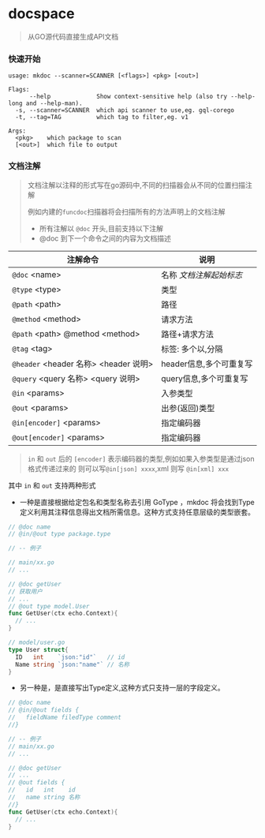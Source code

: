 # docspace
> 从GO源代码直接生成API文档



### 快速开始

```
usage: mkdoc --scanner=SCANNER [<flags>] <pkg> [<out>]

Flags:
      --help             Show context-sensitive help (also try --help-long and --help-man).
  -s, --scanner=SCANNER  which api scanner to use,eg. gql-corego
  -t, --tag=TAG          which tag to filter,eg. v1

Args:
  <pkg>    which package to scan
  [<out>]  which file to output
```



### 文档注解

> 文档注解以注释的形式写在go源码中,不同的扫描器会从不同的位置扫描注解
>
> 例如内建的`funcdoc`扫描器将会扫描所有的方法声明上的文档注解
>
> - 所有注解以 `@doc` 开头,目前支持以下注解
> - @doc 到下一个命令之间的内容为文档描述

| 注解命令 | 说明 |
| ----- | ----- |
|`@doc` <name\> |名称 *文档注解起始标志*|
|`@type` <type\>|类型|
|`@path` <path\>|路径|
|`@method` <method\>|请求方法|
|`@path`  <path\> @method <method\>|路径+请求方法|
|`@tag` <tag\>|标签: 多个以,分隔|
|`@header` <header 名称\> <header 说明\>|header信息,多个可重复写|
|`@query`  <query 名称\> <query 说明\>|query信息,多个可重复写|
|`@in` <params\>|入参类型|
|`@out` <params\>|出参(返回)类型|
|`@in[encoder]`  <params\>|指定编码器|
|`@out[encoder]` <params\>|指定编码器|

> `in` 和 `out` 后的 `[encoder]` 表示编码器的类型,例如如果入参类型是通过json格式传递过来的
则可以写`@in[json] xxxx`,xml 则写 `@in[xml] xxx` 

其中 `in` 和 `out` 支持两种形式

- 一种是直接根据给定包名和类型名称去引用 GoType ，mkdoc 将会找到Type定义利用其注释信息得出文档所需信息。这种方式支持任意层级的类型嵌套。

```go
// @doc name
// @in/@out type package.type

// -- 例子

// main/xx.go
// ...

// @doc getUser
// 获取用户
// ...
// @out type model.User
func GetUser(ctx echo.Context){
  // ...
}

// model/user.go
type User struct{
  ID   int    `json:"id"`   // id
  Name string `json:"name"` // 名称
}
```

- 另一种是，是直接写出Type定义,这种方式只支持一层的字段定义。

```go
// @doc name
// @in/@out fields {
//   fieldName filedType comment
//}

// -- 例子
// main/xx.go
// ...

// @doc getUser
// ...
// @out fields {
//   id   int    id
//   name string 名称
//}
func GetUser(ctx echo.Context){
  // ...
}
```

